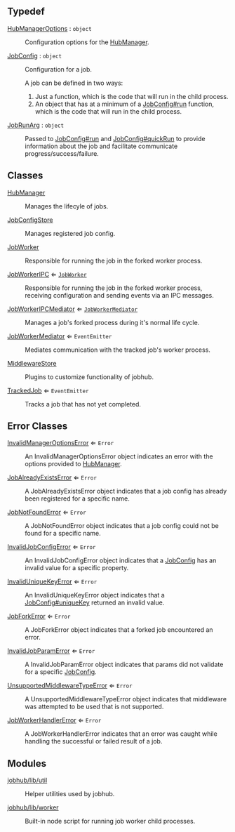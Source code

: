 ## Typedef

<dl>
<dt><a href="HubManagerOptions.md#HubManagerOptions">HubManagerOptions</a> : <code>object</code></dt>
<dd><p>Configuration options for the <a href="HubManager.md#HubManager">HubManager</a>.</p>
</dd>
<dt><a href="JobConfig.md#JobConfig">JobConfig</a> : <code>object</code></dt>
<dd><p>Configuration for a job.</p>
<p>A job can be defined in two ways:</p>
<ol>
<li>Just a function, which is the code that will run in the child process.</li>
<li>An object that has at a minimum of a <a href="JobConfig.md#JobConfig+run">JobConfig#run</a> function, which is the code that will run in the child process.</li>
</ol>
</dd>
<dt><a href="JobRunArg.md#JobRunArg">JobRunArg</a> : <code>object</code></dt>
<dd><p>Passed to <a href="JobConfig.md#JobConfig+run">JobConfig#run</a> and <a href="JobConfig.md#JobConfig+quickRun">JobConfig#quickRun</a>
to provide information about the job and facilitate communicate progress/success/failure.</p>
</dd>
</dl>

## Classes

<dl>
<dt><a href="HubManager.md#HubManager">HubManager</a></dt>
<dd><p>Manages the lifecyle of jobs.</p>
</dd>
<dt><a href="JobConfigStore.md#JobConfigStore">JobConfigStore</a></dt>
<dd><p>Manages registered job config.</p>
</dd>
<dt><a href="JobWorker.md#JobWorker">JobWorker</a></dt>
<dd><p>Responsible for running the job in the forked worker process.</p>
</dd>
<dt><a href="JobWorkerIPC.md#JobWorkerIPC">JobWorkerIPC</a> ⇐ <code><a href="JobWorker.md#JobWorker">JobWorker</a></code></dt>
<dd><p>Responsible for running the job in the forked worker process,
receiving configuration and sending events via an IPC messages.</p>
</dd>
<dt><a href="JobWorkerIPCMediator.md#JobWorkerIPCMediator">JobWorkerIPCMediator</a> ⇐ <code><a href="JobWorkerMediator.md#JobWorkerMediator">JobWorkerMediator</a></code></dt>
<dd><p>Manages a job&#39;s forked process during it&#39;s normal life cycle.</p>
</dd>
<dt><a href="JobWorkerMediator.md#JobWorkerMediator">JobWorkerMediator</a> ⇐ <code>EventEmitter</code></dt>
<dd><p>Mediates communication with the tracked job&#39;s worker process.</p>
</dd>
<dt><a href="MiddlewareStore.md#MiddlewareStore">MiddlewareStore</a></dt>
<dd><p>Plugins to customize functionality of jobhub.</p>
</dd>
<dt><a href="TrackedJob.md#TrackedJob">TrackedJob</a> ⇐ <code>EventEmitter</code></dt>
<dd><p>Tracks a job that has not yet completed.</p>
</dd>
</dl>

## Error Classes

<dl>
<dt><a href="InvalidManagerOptionsError.md#InvalidManagerOptionsError">InvalidManagerOptionsError</a> ⇐ <code>Error</code></dt>
<dd><p>An InvalidManagerOptionsError object indicates an error
with the options provided to <a href="HubManager.md#HubManager">HubManager</a>.</p>
</dd>
<dt><a href="JobAlreadyExistsError.md#JobAlreadyExistsError">JobAlreadyExistsError</a> ⇐ <code>Error</code></dt>
<dd><p>A JobAlreadyExistsError object indicates that a job config
has already been registered for a specific name.</p>
</dd>
<dt><a href="JobNotFoundError.md#JobNotFoundError">JobNotFoundError</a> ⇐ <code>Error</code></dt>
<dd><p>A JobNotFoundError object indicates that a job config
could not be found for a specific name.</p>
</dd>
<dt><a href="InvalidJobConfigError.md#InvalidJobConfigError">InvalidJobConfigError</a> ⇐ <code>Error</code></dt>
<dd><p>An InvalidJobConfigError object indicates that a <a href="JobConfig.md#JobConfig">JobConfig</a> has
an invalid value for a specific property.</p>
</dd>
<dt><a href="InvalidUniqueKeyError.md#InvalidUniqueKeyError">InvalidUniqueKeyError</a> ⇐ <code>Error</code></dt>
<dd><p>An InvalidUniqueKeyError object indicates that a <a href="JobConfig.md#JobConfig+uniqueKey">JobConfig#uniqueKey</a> returned an invalid value.</p>
</dd>
<dt><a href="JobForkError.md#JobForkError">JobForkError</a> ⇐ <code>Error</code></dt>
<dd><p>A JobForkError object indicates that a forked job encountered an error.</p>
</dd>
<dt><a href="InvalidJobParamError.md#InvalidJobParamError">InvalidJobParamError</a> ⇐ <code>Error</code></dt>
<dd><p>A InvalidJobParamError object indicates that params
did not validate for a specific <a href="JobConfig.md#JobConfig">JobConfig</a>.</p>
</dd>
<dt><a href="UnsupportedMiddlewareTypeError.md#UnsupportedMiddlewareTypeError">UnsupportedMiddlewareTypeError</a> ⇐ <code>Error</code></dt>
<dd><p>A UnsupportedMiddlewareTypeError object indicates that middleware
was attempted to be used that is not supported.</p>
</dd>
<dt><a href="JobWorkerHandlerError.md#JobWorkerHandlerError">JobWorkerHandlerError</a> ⇐ <code>Error</code></dt>
<dd><p>A JobWorkerHandlerError indicates that an error was caught
while handling the successful or failed result of a job.</p>
</dd>
</dl>

## Modules

<dl>
<dt><a href="module_jobhub_lib_util.md#module_jobhub/lib/util">jobhub/lib/util</a></dt>
<dd><p>Helper utilities used by jobhub.</p>
</dd>
<dt><a href="module_jobhub_lib_worker.md#module_jobhub/lib/worker">jobhub/lib/worker</a></dt>
<dd><p>Built-in node script for running job worker child processes.</p>
</dd>
</dl>

